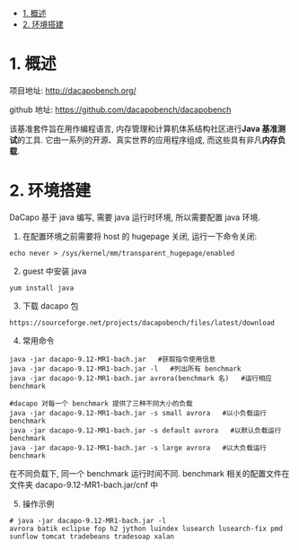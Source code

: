 
<!-- @import "[TOC]" {cmd="toc" depthFrom=1 depthTo=6 orderedList=false} -->

<!-- code_chunk_output -->

- [1. 概述](#1-概述)
- [2. 环境搭建](#2-环境搭建)

<!-- /code_chunk_output -->

# 1. 概述

项目地址: http://dacapobench.org/

github 地址: https://github.com/dacapobench/dacapobench

该基准套件旨在用作编程语言, 内存管理和计算机体系结构社区进行**Java 基准测试**的工具.  它由一系列的开源、真实世界的应用程序组成, 而这些具有非凡**内存负载**.

# 2. 环境搭建

DaCapo 基于 java 编写, 需要 java 运行时环境, 所以需要配置 java 环境.

1. 在配置环境之前需要将 host 的 hugepage 关闭, 运行一下命令关闭:

```
echo never > /sys/kernel/mm/transparent_hugepage/enabled
```

2. guest 中安装 java

```
yum install java
```

3. 下载 dacapo 包

```
https://sourceforge.net/projects/dacapobench/files/latest/download
```

4. 常用命令

```
java -jar dacapo-9.12-MR1-bach.jar   #获取指令使用信息
java -jar dacapo-9.12-MR1-bach.jar -l   #列出所有 benchmark
java -jar dacapo-9.12-MR1-bach.jar avrora(benchmark 名)   #运行相应 benchmark

#dacapo 对每一个 benchmark 提供了三种不同大小的负载
java -jar dacapo-9.12-MR1-bach.jar -s small avrora   #以小负载运行 benchmark
java -jar dacapo-9.12-MR1-bach.jar -s default avrora   #以默认负载运行 benchmark
java -jar dacapo-9.12-MR1-bach.jar -s large avrora   #以大负载运行 benchmark
```

在不同负载下, 同一个 benchmark 运行时间不同. benchmark 相关的配置文件在文件夹 dacapo-9.12-MR1-bach.jar/cnf 中

5. 操作示例

```
# java -jar dacapo-9.12-MR1-bach.jar -l
avrora batik eclipse fop h2 jython luindex lusearch lusearch-fix pmd sunflow tomcat tradebeans tradesoap xalan
```

